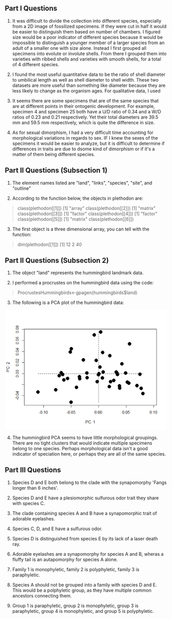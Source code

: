 ## Part I Questions

1. It was difficult to divide the collection into different species, especially from a 2D image of fossilized specimens. If they were cut in half it would be easier to distinguish them based on number of chambers. I figured size would be a poor indicator of different species because it would be impossible to distinguish a younger member of a larger species from an adult of a smaller one with size alone. Instead I first grouped all specimens into evolute or involute shells. From there I grouped them into varieties with ribbed shells and varieties with smooth shells, for a total of 4 different species. 

2. I found the most useful quantitative data to be the ratio of shell diameter to umbilical length as well as shell diameter to shell width. These two datasets are more useful than something like diameter because they are less likely to change as the organism ages. For qualitative data, I used  

3. It seems there are some specimens that are of the same species that are at different points in their ontogenic development. For example, specimen 4 and specimen 25 both have a U/D ratio of 0.34 and a W/D ratios of 0.23 and 0.21 respectively. Yet their total diameters are 39.5 mm and 59.5 mm respectively, which is quite the difference in size. 

4. As for sexual dimorphism, I had a very difficult time accounting for morphological variations in regards to sex. IF I knew the sexes of the specimens it would be easier to analyze, but it is difficult to determine if differences in traits are due to dsome kind of dimorphism or if it's a matter of them being different species. 



## Part II Questions (Subsection 1)

1. The element names listed are "land", "links", "species", "site", and "outline"

2. According to the function below, the objects in plethodon are:
> class(plethodon[[1]])
[1] "array"
> class(plethodon[[2]])
[1] "matrix"
> class(plethodon[[3]])
[1] "factor"
> class(plethodon[[4]])
[1] "factor"
> class(plethodon[[5]])
[1] "matrix"
> class(plethodon[[6]])

3. The first object is a three dimensional array, you can tell with the function:
> dim(plethodon[[1]])
[1] 12  2 40

## Part II Questions (Subsection 2)

1. The object "land" represents the hummingbird landmark data. 

2. I performed a procrustes on the hummingbird data using the code:
> ProcrustesHummingbirds<-gpagen(hummingbirds$land)

3. The following is a PCA plot of the hummingbird data:

![ImageofPCAPlot](https://github.com/Connorzilla/WWUAdvancedPaleo/blob/master/Lab6/PCAHummingbird.png)

4. The hummingbird PCA seems to have little morphological groupings. There are no tight clusters that would indicate multiple specimens belong to one species. Perhaps morphological data isn't a good indicator of speciation here, or perhaps they are all of the same species.

## Part III Questions

1. Species D and E both belong to the clade with the synapomorphy 'Fangs longer than 6 inches'. 

2. Species D and E have a plesiomorphic sulfurous odor trait they share with species C. 

3. The clade containing species A and B have a synapomorphic trait of adorable eyelashes. 

4. Species C, D, and E have a sulfurous odor. 

5. Species D is distinguished from species E by its lack of a laser death ray. 

6. Adorable eyelashes are a synapomorphy for species A and B, wheras a fluffy tail is an autapomorphy for species A alone.

7. Family 1 is monophyletic, family 2 is polyphyletic, family 3 is paraphyletic. 

8. Species A should not be grouped into a family with species D and E. This would be a polphyletic group, as they have multiple common ancestors connecting them.

9. Group 1 is paraphyletic, group 2 is monophyletic, group 3 is paraphyletic, group 4 is monophyletic, and group 5 is polyphyletic.
